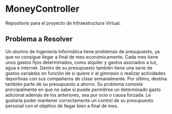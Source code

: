 # MoneyController
Repositorio para el proyecto de Infraestructura Virtual.
## Problema a Resolver
Un alumno de Ingeniería Informática tiene problemas de presupuesto, ya que no consigue llegar a final de mes económicamente. Cada mes tiene unos gastos fijos determinados, como alquiler y gastos asociados a luz, agua e internet. Dentro de su presupuesto también tiene una serie de gastos variables en función de si quiere ir al gimnasio o realizar actividades deportivas con sus compañeros de clase semanalmente. Por último, destina también parte de su presupuesto a ahorro. Su problema consiste principalmente en que no sabe si puede permitirse un determinado gasto adicional además de los anteriores, sea por ocio o causa forzada. Le gustaría poder mantener correctamente un control de su presupuesto personal con el objetivo de llegar bien a final de mes. 
